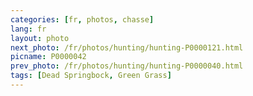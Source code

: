 ```yaml
---
categories: [fr, photos, chasse]
lang: fr
layout: photo
next_photo: /fr/photos/hunting/hunting-P0000121.html
picname: P0000042
prev_photo: /fr/photos/hunting/hunting-P0000040.html
tags: [Dead Springbock, Green Grass]
---
```

